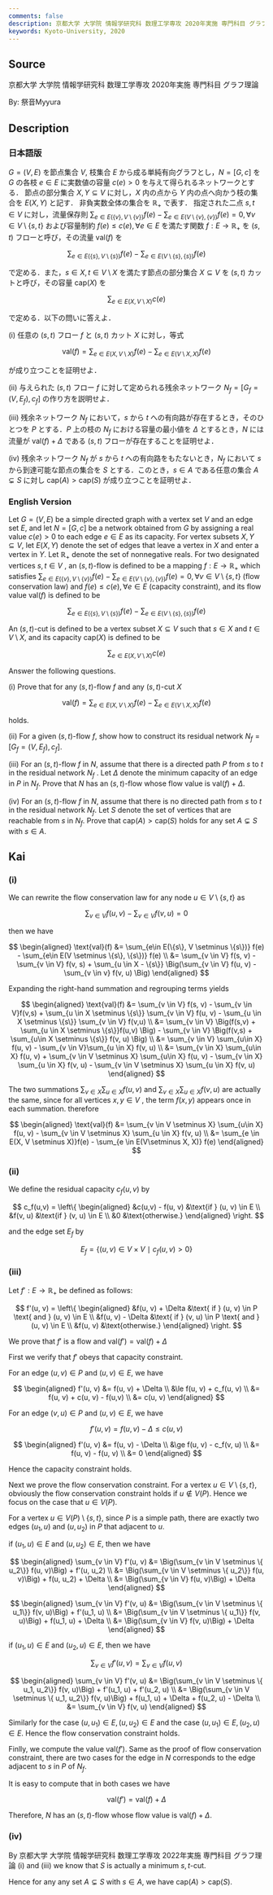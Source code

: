```yaml
---
comments: false
description: 京都大学 大学院 情報学研究科 数理工学専攻 2020年実施 専門科目 グラフ理論
keywords: Kyoto-University, 2020
---
```


## **Source**
京都大学 大学院 情報学研究科 数理工学専攻 2020年実施 専門科目 グラフ理論

By: 祭音Myyura

## **Description**
### 日本語版
$G = (V, E)$ を節点集合 $V$, 枝集合 $E$ から成る単純有向グラフとし，$N = [G, c]$ を $G$ の各枝 $e \in E$ に実数値の容量 $c(e) > 0$ を与えて得られるネットワークとする．
節点の部分集合 $X, Y \subseteq V$ に対し，$X$ 内の点から $Y$ 内の点へ向かう枝の集合を $E(X, Y)$ と記す．
非負実数全体の集合を $\mathbb{R}_+$ で表す．
指定された二点 $s, t \in V$ に対し，流量保存則 $\sum_{e\in E(\{v\}, V \setminus \{v\})} f(e) - \sum_{e \in E(V \setminus \{v\}, \{v\})} f(e) = 0, \forall v \in V \setminus \{s, t\}$ および容量制約 $f(e) \le c(e), \forall e \in E$ を満たす関数 $f: E \rightarrow \mathbb{R}_+$ を $(s, t)$  フローと呼び，その流量 $\text{val}(f)$ を

$$
\sum_{e\in E(\{s\}, V \setminus \{s\})} f(e) - \sum_{e \in E(V \setminus \{s\}, \{s\})} f(e)
$$

で定める．また，$s \in X, t \in V \setminus X$ を満たす節点の部分集合 $X \subseteq V$ を $(s, t)$ カットと呼び，その容量 $\text{cap}(X)$ を

$$
\sum_{e \in E(X, V \setminus X)} c(e)
$$

で定める．以下の問いに答えよ．

(i) 任意の $(s, t)$ フロー $f$ と $(s, t)$ カット $X$ に対し，等式

$$
\text{val}(f) = \sum_{e \in E(X, V \setminus X)} f(e) - \sum_{e \in E(V \setminus X, X)} f(e)
$$

が成り立つことを証明せよ．

(ii) 与えられた $(s, t)$ フロー $f$ に対して定められる残余ネットワーク $N_f = [G_f = (V, E_f), c_f]$ の作り方を説明せよ．

(iii) 残余ネットワーク $N_f$ において，$s$ から $t$ への有向路が存在するとき，そのひとつを $P$ とする．$P$ 上の枝の $N_f$ における容量の最小値を $\Delta$ とするとき，$N$ には流量が $\text{val}(f) + \Delta$ である $(s, t)$ フローが存在することを証明せよ．

(iv) 残余ネットワーク $N_f$ が $s$ から $t$ への有向路をもたないとき，$N_f$ において $s$ から到達可能な節点の集合を $S$ とする．このとき，$s \in A$ である任意の集合 $A \subsetneq S$ に対し $\text{cap}(A) > \text{cap}(S)$ が成り立つことを証明せよ．

### English Version
Let $G = (V, E)$ be a simple directed graph with a vertex set $V$ and an edge set $E$, and let
$N = [G, c]$ be a network obtained from $G$ by assigning a real value $c(e) > 0$ to each edge $e \in E$ as its capacity.
For vertex subsets $X, Y \subseteq V$, let $E(X, Y)$ denote the set of edges that leave a vertex in $X$ and enter a vertex in $Y$. Let $\mathbb{R}_+$ denote the set of nonnegative reals.
For two designated vertices $s, t \in V$ , an $(s, t)$-flow is defined to be a mapping
$f : E → \mathbb{R}_+$ which satisfies $\sum_{e\in E(\{v\}, V \setminus \{v\})} f(e) - \sum_{e \in E(V \setminus \{v\}, \{v\})} f(e) = 0, \forall v \in V \setminus \{s, t\}$ (flow conservation law) and $f(e) \le c(e), \forall e \in E$ (capacity constraint), and its flow value $\text{val}(f)$ is defined to be

$$
\sum_{e\in E(\{s\}, V \setminus \{s\})} f(e) - \sum_{e \in E(V \setminus \{s\}, \{s\})} f(e)
$$

An $(s, t)$-cut is defined to be a vertex subset $X \subseteq V$ such that $s \in X$ and $t \in V \setminus X$, and its capacity $\text{cap}(X)$ is defined to be

$$
\sum_{e \in E(X, V \setminus X)} c(e)
$$

Answer the following questions.

(i) Prove that for any $(s, t)$-flow $f$ and any $(s, t)$-cut $X$

$$
\text{val}(f) = \sum_{e \in E(X, V \setminus X)} f(e) - \sum_{e \in E(V \setminus X, X)} f(e)
$$

holds.

(ii) For a given $(s, t)$-flow $f$, show how to construct its residual network $N_f = [G_f = (V, E_f), c_f]$.

(iii) For an $(s, t)$-flow $f$ in $N$, assume that there is a directed path $P$ from $s$ to $t$ in the residual network $N_f$ . Let $\Delta$ denote the minimum capacity of an edge in $P$ in $N_f$. Prove that $N$ has an $(s, t)$-flow whose flow value is $\text{val}(f) + \Delta$.

(iv) For an $(s, t)$-flow $f$ in $N$, assume that there is no directed path from $s$ to $t$ in the residual network $N_f$. Let $S$ denote the set of vertices that are reachable from $s$ in $N_f$. Prove that $\text{cap}(A) > \text{cap}(S)$ holds for any set $A \subsetneq S$ with $s \in A$.

## **Kai**
### (i)
We can rewrite the flow conservation law for any node $u \in V \setminus \{s, t\}$ as

$$
\sum_{v \in V}f(u, v) - \sum_{v \in V} f(v, u) = 0
$$

then we have

$$
\begin{aligned}
\text{val}(f) &= \sum_{e\in E(\{s\}, V \setminus \{s\})} f(e) - \sum_{e\in E(V \setminus \{s\}, \{s\})} f(e) \\
&= \sum_{v \in V} f(s, v) - \sum_{v \in V} f(v, s) + \sum_{u \in X - \{s\}} \Big(\sum_{v \in V} f(u, v) - \sum_{v \in v} f(v, u) \Big)
\end{aligned}
$$

Expanding the right-hand summation and regrouping terms yields

$$
\begin{aligned}
\text{val}(f) &= \sum_{v \in V} f(s, v) - \sum_{v \in V}f(v,s) + \sum_{u \in X \setminus \{s\}} \sum_{v \in V} f(u, v) - \sum_{u \in X \setminus \{s\}} \sum_{v \in V} f(v,u) \\
&= \sum_{v \in V} \Big(f(s,v) + \sum_{u \in X \setminus \{s\}}f(u,v) \Big) - \sum_{v \in V} \Big(f(v,s) + \sum_{u\in X \setminus \{s\}} f(v, u) \Big) \\
&= \sum_{v \in V} \sum_{u\in X} f(u, v) - \sum_{v \in V}\sum_{u \in X} f(v, u) \\
&= \sum_{v \in X} \sum_{u\in X} f(u, v) + \sum_{v \in V \setminus X} \sum_{u\in X} f(u, v) - \sum_{v \in X} \sum_{u \in X} f(v, u) - \sum_{v \in V \setminus X} \sum_{u \in X} f(v, u)
\end{aligned}
$$

The two summations $\sum_{v \in X} \sum_{u\in X} f(u, v)$ and $\sum_{v \in X} \sum_{u \in X} f(v, u)$ are actually the same, since for all vertices $x, y \in V$ , the term $f(x,y)$ appears once in each summation. therefore

$$
\begin{aligned}
\text{val}(f) &= \sum_{v \in V \setminus X} \sum_{u\in X} f(u, v) - \sum_{v \in V \setminus X} \sum_{u \in X} f(v, u) \\
&= \sum_{e \in E(X, V \setminus X)}f(e) - \sum_{e \in E(V\setminus X, X)} f(e)
\end{aligned}
$$

### (ii)
We define the residual capacity $c_f (u, v)$ by

$$
c_f(u,v) = \left\{
    \begin{aligned}
    &c(u,v) - f(u, v) &\text{if } (u, v) \in E \\
    &f(v, u)  &\text{if } (v, u) \in E \\
    &0 &\text{otherwise.}
    \end{aligned}
\right.
$$

and the edge set $E_f$ by

$$
E_f = \{(u,v) \in V \times V \ \mid \  c_f(u,v) > 0\}
$$

### (iii)
Let $f': E \rightarrow \mathbb{R}_+$ be defined as follows:

$$
f'(u, v) = \left\{
    \begin{aligned}
    &f(u, v) + \Delta &\text{ if } (u, v) \in P \text{ and } (u, v) \in E \\
    &f(u, v) - \Delta &\text{ if } (v, u) \in P \text{ and } (u, v) \in E \\
    &f(u, v) &\text{otherwise.}
    \end{aligned}
 \right.
$$

We prove that $f'$ is a flow and $\text{val}(f') = \text{val}(f) + \Delta$

First we verify that $f'$ obeys that capacity constraint.

For an edge $(u, v) \in P \text{ and } (u, v) \in E$, we have

$$
\begin{aligned}
f'(u, v) &= f(u, v) + \Delta \\
&\le f(u, v) + c_f(u, v) \\
&= f(u, v) + c(u, v) - f(u,v) \\
&= c(u, v)
\end{aligned}
$$

For an edge $(v, u) \in P \text{ and } (u, v) \in E$, we have

$$
f'(u, v) = f(u, v) - \Delta \le c(u, v)
$$

$$
\begin{aligned}
f'(u, v) &= f(u, v) - \Delta \\
&\ge f(u, v) - c_f(v, u) \\
&= f(u, v) - f(u, v) \\
&= 0
\end{aligned}
$$

Hence the capacity constraint holds.

Next we prove the flow conservation constraint.
For a vertex $u \in V \setminus \{s, t\}$, obviously the flow conservation constraint holds if $u \notin V(P)$.
Hence we focus on the case that $u \in V(P)$.

For a vertex $u \in V(P) \setminus \{s, t\}$, since $P$ is a simple path, there are exactly two edges $(u_1, u)$ and $(u, u_2)$ in $P$ that adjacent to $u$.

if $(u_1, u) \in E$ and $(u, u_2) \in E$, then we have

$$
\begin{aligned}
\sum_{v \in V} f'(u, v) &= \Big(\sum_{v \in V \setminus \{ u_2\}} f(u, v)\Big) + f'(u, u_2) \\
&= \Big(\sum_{v \in V \setminus \{ u_2\}} f(u, v)\Big) + f(u, u_2) + \Delta \\
&= \Big(\sum_{v \in V} f(u, v)\Big) + \Delta
\end{aligned}
$$

$$
\begin{aligned}
\sum_{v \in V} f'(v, u) &= \Big(\sum_{v \in V \setminus \{ u_1\}} f(v, u)\Big) + f'(u_1, u) \\
&= \Big(\sum_{v \in V \setminus \{ u_1\}} f(v, u)\Big) + f(u_1, u) + \Delta \\
&= \Big(\sum_{v \in V} f(v, u)\Big) + \Delta
\end{aligned}
$$

if $(u_1, u) \in E$ and $(u_2, u) \in E$, then we have

$$
\sum_{v \in V} f'(u, v) = \sum_{v \in V} f(u, v)
$$

$$
\begin{aligned}
\sum_{v \in V} f'(v, u) &= \Big(\sum_{v \in V \setminus \{ u_1, u_2\}} f(v, u)\Big) + f'(u_1, u) + f'(u_2, u) \\
&= \Big(\sum_{v \in V \setminus \{ u_1, u_2\}} f(v, u)\Big) + f(u_1, u) + \Delta + f(u_2, u) - \Delta \\
&= \sum_{v \in V} f(v, u)
\end{aligned}
$$

Similarly for the case $(u, u_1) \in E, (u, u_2) \in E$ and the case $(u, u_1) \in E, (u_2, u) \in E$.
Hence the flow conservation constraint holds.

Finlly, we compute the value $\text{val}(f')$.
Same as the proof of flow conservation constraint, there are two cases for the edge in $N$ corresponds to the edge adjacent to $s$ in $P$ of $N_f$.

It is easy to compute that in both cases we have

$$
\text{val}(f') = \text{val}(f) + \Delta
$$

Therefore, $N$ has an $(s, t)$-flow whose flow value is $\text{val}(f) + \Delta$.

### (iv)
By 京都大学 大学院 情報学研究科 数理工学専攻 2022年実施 専門科目 グラフ理論 (i) and (iii) we know that $S$ is actually a minimum $s,t$-cut.

Hence for any any set $A \subsetneq S$ with $s \in A$, we have $\text{cap}(A) > \text{cap}(S)$.